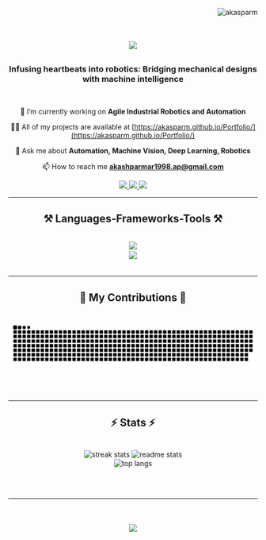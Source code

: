 <p align="right"> <img src="https://komarev.com/ghpvc/?username=akasparm&label=Profile%20views&color=0e75b6&style=flat" alt="akasparm" /> </p>

<h1 align="center">
    <img src="https://readme-typing-svg.herokuapp.com/?font=Righteous&size=35&center=true&vCenter=true&width=500&height=70&duration=4000&lines=Hi+There!+👋;+I'm+Akash+Parmar!;" />
</h1>
<h3 align="center">Infusing heartbeats into robotics: Bridging mechanical designs with machine intelligence</h3>

<br>

<div align="center">
  
🔭 I’m currently working on **Agile Industrial Robotics and Automation**

👨‍💻 All of my projects are available at [https://akasparm.github.io/Portfolio/](https://akasparm.github.io/Portfolio/)

💬 Ask me about **Automation, Machine Vision, Deep Learning, Robotics**

📫 How to reach me **akashparmar1998.ap@gmail.com**
</div>

<div align="center"> 
  <a href="mailto:akashparmar1998.ap@gmail.com">
    <img src="https://img.shields.io/badge/Gmail-333333?style=for-the-badge&logo=gmail&logoColor=red" />
  </a>
  <a href="https://linkedin.com/in/akasparm" target="_blank">
    <img src="https://img.shields.io/badge/LinkedIn-0077B5?style=for-the-badge&logo=linkedin&logoColor=white" target="_blank" />
  </a>
  <a href="https://akasparm.github.io/Portfolio/" target="_blank">
     <img src="https://img.shields.io/badge/Portfolio-FF5722?style=for-the-badge&logo=todoist&logoColor=white" target="_blank" />
  </a>
</div>

 <hr/>

 <h2 align="center">⚒️ Languages-Frameworks-Tools ⚒️</h2>
<br/>
<div align="center">
  <img src="https://skillicons.dev/icons?i=python,cpp,cmake,c,matlab,github,pytorch,opencv,latex,windows,linux" />
  <br>
  <img src="https://skillicons.dev/icons?i=vscode,ros,docker,autocad,arduino,html,ai,pycharm,raspberrypi,ubuntu" />
  <br>
</div>

<br/>
<hr/>

<div align="center">
  <h2>🐍 My Contributions 🐍</h2>
  <br>
  <img alt="snake eating my contributions" src="https://raw.githubusercontent.com/akasparm/akasparm/output/github-contribution-grid-snake.svg" />
  <br/><br/><br/>
</div>
<hr/>

<h2 align="center">⚡ Stats ⚡</h2>
<br>
<div align="center">
  <img width=390 src="https://github-readme-streak-stats-salesp07.vercel.app/?user=akasparm&count_private=true&theme=react&border_radius=10" alt="streak stats"/>
  <img width=390 src="https://github-readme-stats-salesp07.vercel.app/api?username=akasparm&count_private=true&show_icons=true&theme=react&rank_icon=github&border_radius=10" alt="readme stats" />
  <br/>
  <img width=325 align="center" src="https://github-readme-stats-salesp07.vercel.app/api/top-langs/?username=akasparm&hide=HTML&langs_count=8&layout=compact&theme=react&border_radius=10&size_weight=0.5&count_weight=0.5&exclude_repo=github-readme-stats" alt="top langs" />
</div>

<br/><br/>

<hr/>
<h1 align="center">
    <img src="https://readme-typing-svg.herokuapp.com/?font=Righteous&size=35&center=true&vCenter=true&width=500&height=70&duration=4000&lines=Thanks+for+visiting!+✌️" />
</h1>
